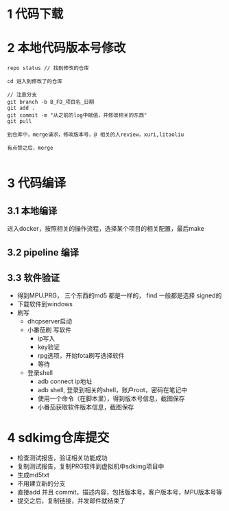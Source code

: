 
# 1 代码下载

# 2 本地代码版本号修改

```
repo status // 找到修改的仓库

cd 进入到修改了的仓库

// 注意分支
git branch -b B_FD_项目名_日期
git add .
git commit -m "从之前的log中赋值，并修改相关的东西"
git pull

到仓库中，merge请求，修改版本号，@ 相关的人review，xuri,litaoliu

有点赞之后，merge


```

# 3 代码编译

## 3.1 本地编译
进入docker，按照相关的操作流程，选择某个项目的相关配置，最后make

## 3.2 pipeline 编译


## 3.3 软件验证
- 得到MPU.PRG， 三个东西的md5 都是一样的， find  一般都是选择 signed的
- 下载软件到windows
- 刷写
	- dhcpserver启动
	- 小番茄刷 写软件
		- ip写入
		- key验证
		- rpg选项，开始fota刷写选择软件
		- 等待
	- 登录shell
		- adb connect ip地址 
		- adb shell,  登录到相关的shell，账户root，密码在笔记中
		- 使用一个命令（在脚本里），得到版本号信息，截图保存
		- 小番茄获取软件版本信息，截图保存

# 4 sdkimg仓库提交
- 检查测试报告，验证相关功能成功
- 复制测试报告，复制PRG软件到虚拟机中sdkimg项目中
- 生成md5txt
- 不用建立新的分支
- 直接add  并且 commit，描述内容，包括版本号，客户版本号，MPU版本号等
- 提交之后，复制链接，并发邮件就结束了